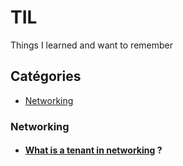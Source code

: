 # TIL

Things I learned and want to remember

## Catégories

- [Networking](https://github.com/willfynch/til#networking)


### <a name="networking"></a>Networking

- #### [What is a tenant in networking](https://github.com/willfynch/til/networking/what-is-a-tenant.md) ?
